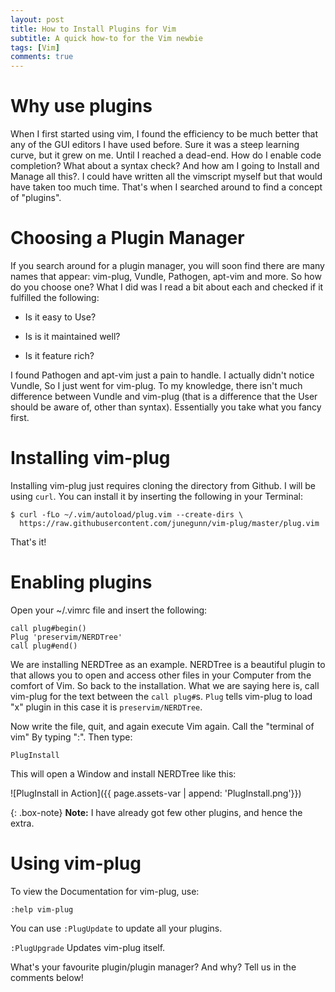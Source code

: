 ```yaml
---
layout: post 
title: How to Install Plugins for Vim
subtitle: A quick how-to for the Vim newbie
tags: [Vim]
comments: true
---
```


# Why use plugins

When I first started using vim, I found the efficiency to be much better
that any of the GUI editors I have used before.  Sure it was a steep
learning curve, but it grew on me. Until I reached a dead-end. How do
I enable code completion? What about a syntax check? And how am I going
to Install and Manage all this?. I could have written all the vimscript
myself but that would have taken too much time.  That's when I searched
around to find a concept of "plugins".

# Choosing a Plugin Manager

If you search around for a plugin manager, you will soon find there
are many names that appear: vim-plug, Vundle, Pathogen, apt-vim and more.
So how do you choose one? What I did was I read a bit about each and 
checked if it fulfilled the following:

- Is it easy to Use?

- Is is it maintained well?

- Is it feature rich?

I found Pathogen and apt-vim just a pain to handle. I actually didn't
notice Vundle, So I just went for vim-plug. To my knowledge, there isn't
much difference between Vundle and vim-plug (that is a difference that
the User should be aware of, other than syntax). Essentially you take 
what you fancy first.

# Installing vim-plug

Installing vim-plug just requires cloning the directory from Github. I will be using `curl`.
You can install it by inserting the following in your Terminal:

```
$ curl -fLo ~/.vim/autoload/plug.vim --create-dirs \
  https://raw.githubusercontent.com/junegunn/vim-plug/master/plug.vim
```
That's it!

# Enabling plugins

Open your ~/.vimrc file and insert the following:

```
call plug#begin()
Plug 'preservim/NERDTree'
call plug#end()
```

We are installing NERDTree as an example. NERDTree is a beautiful plugin
to that allows you to open and access other files in your Computer from
the comfort of Vim. So back to the installation.  What we are saying
here is, call vim-plug for the text between the `call plug#`s. `Plug`
tells vim-plug to load "x" plugin in this case it is `preservim/NERDTree`.

Now write the file, quit, and again execute Vim again. Call the "terminal of vim"
By typing ":". Then type:

`PlugInstall`

This will open a Window and install NERDTree like this:

![PlugInstall in Action]({{ page.assets-var | append: 'PlugInstall.png'}})

{: .box-note}
**Note:** I have already got few other plugins, and hence the extra.

# Using vim-plug

To view the Documentation for vim-plug, use:
```
:help vim-plug
```

You can use `:PlugUpdate` to update all your plugins.

`:PlugUpgrade` Updates vim-plug itself.

What's your favourite plugin/plugin manager? And why?
Tell us in the comments below! 
